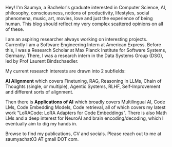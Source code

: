 Hey! I'm Saumya, a Bachelor's graduate interested in Computer Science, AI, philosophy, consciousness, notions of productivity, lifestyles, social phenomena, music, art, movies, love and just the experience of being human. This blog should reflect my very complex scattered opinions on all of these.

I am an aspiring researcher always working on interesting projects. Currently I am a Software Engineering Intern at American Express. Before this, I was a Research Scholar at Max Planck Institute for Software Systems, Germany. There, I was a research intern in the Data Systems Group (DSG), led by Prof Laurent Bindschaedler.

My current research interests are drawn into 2 subfields: 

**AI Alignment** which covers Finetuning, RAG, Reasoning in LLMs, Chain of Thoughts (single, or multiple), Agentic Systems, RLHF, Self-Improvement and different sorts of alignment.

Then there is **Applications of AI** which broadly covers Multilingual AI, Code LMs, Code Embedding Models, Code retrieval, all of which covers my latest work "LoRACode: LoRA Adapters for Code Embeddings". There is also Math LMs and a deep interest for NeuroAI and brain encoding/decoding, which I eventually aim to dig my hands in.

Browse to find my publications, CV and socials. Please reach out to me at saumyachat03 AT gmail DOT com.
